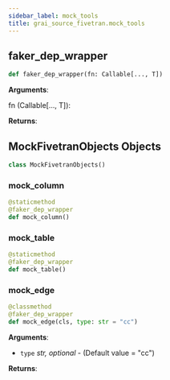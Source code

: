```yaml
---
sidebar_label: mock_tools
title: grai_source_fivetran.mock_tools
---
```


## faker\_dep\_wrapper

```python
def faker_dep_wrapper(fn: Callable[..., T])
```

**Arguments**:

  fn (Callable[..., T]):


**Returns**:



## MockFivetranObjects Objects

```python
class MockFivetranObjects()
```



### mock\_column

```python
@staticmethod
@faker_dep_wrapper
def mock_column()
```



### mock\_table

```python
@staticmethod
@faker_dep_wrapper
def mock_table()
```



### mock\_edge

```python
@classmethod
@faker_dep_wrapper
def mock_edge(cls, type: str = "cc")
```

**Arguments**:

- `type` _str, optional_ - (Default value = &quot;cc&quot;)


**Returns**:
